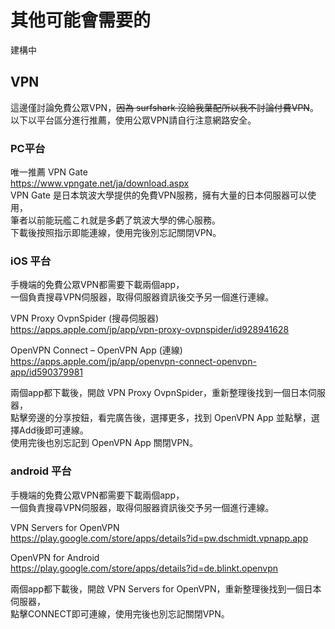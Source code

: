 # 其他可能會需要的

建構中

## VPN

這邊僅討論免費公眾VPN，~~因為 surfshark 沒給我葉配所以我不討論付費VPN~~。  
以下以平台區分進行推薦，使用公眾VPN請自行注意網路安全。

### PC平台
唯一推薦 VPN Gate  
https://www.vpngate.net/ja/download.aspx  
VPN Gate 是日本筑波大學提供的免費VPN服務，擁有大量的日本伺服器可以使用，  
筆者以前能玩艦これ就是多虧了筑波大學的佛心服務。  
下載後按照指示即能連線，使用完後別忘記關閉VPN。  

### iOS 平台
手機端的免費公眾VPN都需要下載兩個app，  
一個負責搜尋VPN伺服器，取得伺服器資訊後交予另一個進行連線。  

VPN Proxy OvpnSpider (搜尋伺服器)  
https://apps.apple.com/jp/app/vpn-proxy-ovpnspider/id928941628

OpenVPN Connect – OpenVPN App (連線)  
https://apps.apple.com/jp/app/openvpn-connect-openvpn-app/id590379981

兩個app都下載後，開啟 VPN Proxy OvpnSpider，重新整理後找到一個日本伺服器，  
點擊旁邊的分享按鈕，看完廣告後，選擇更多，找到 OpenVPN App 並點擊，選擇Add後即可連線。  
使用完後也別忘記到 OpenVPN App 關閉VPN。   

### android 平台
手機端的免費公眾VPN都需要下載兩個app，  
一個負責搜尋VPN伺服器，取得伺服器資訊後交予另一個進行連線。  

VPN Servers for OpenVPN  
https://play.google.com/store/apps/details?id=pw.dschmidt.vpnapp.app

OpenVPN for Android  
https://play.google.com/store/apps/details?id=de.blinkt.openvpn

兩個app都下載後，開啟 VPN Servers for OpenVPN，重新整理後找到一個日本伺服器，  
點擊CONNECT即可連線，使用完後也別忘記關閉VPN。 
